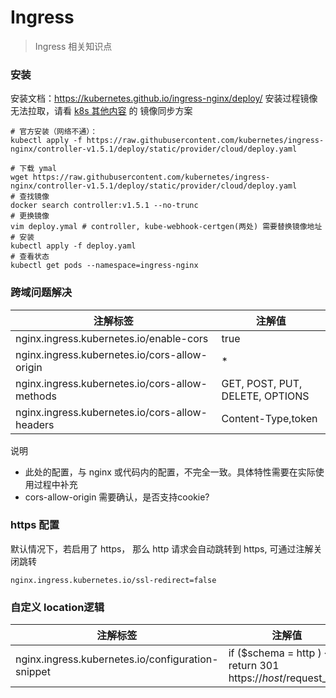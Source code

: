 # Ingress

> Ingress 相关知识点

### 安装

安装文档：https://kubernetes.github.io/ingress-nginx/deploy/
安装过程镜像无法拉取，请看 [k8s 其他内容](99_others.md) 的 镜像同步方案
```shell
# 官方安装（网络不通）：
kubectl apply -f https://raw.githubusercontent.com/kubernetes/ingress-nginx/controller-v1.5.1/deploy/static/provider/cloud/deploy.yaml

# 下载 ymal
wget https://raw.githubusercontent.com/kubernetes/ingress-nginx/controller-v1.5.1/deploy/static/provider/cloud/deploy.yaml
# 查找镜像
docker search controller:v1.5.1 --no-trunc
# 更换镜像
vim deploy.ymal # controller, kube-webhook-certgen(两处) 需要替换镜像地址
# 安装
kubectl apply -f deploy.yaml
# 查看状态
kubectl get pods --namespace=ingress-nginx
```



### 跨域问题解决

| 注解标签                                           | 注解值                             |
|------------------------------------------------|---------------------------------|
| nginx.ingress.kubernetes.io/enable-cors        | true                            |
| nginx.ingress.kubernetes.io/cors-allow-origin  | *                               |
| nginx.ingress.kubernetes.io/cors-allow-methods | GET, POST, PUT, DELETE, OPTIONS |
| nginx.ingress.kubernetes.io/cors-allow-headers | Content-Type,token              |

说明
- 此处的配置，与 nginx 或代码内的配置，不完全一致。具体特性需要在实际使用过程中补充
- cors-allow-origin 需要确认，是否支持cookie?

### https 配置

默认情况下，若启用了 https， 那么 http 请求会自动跳转到 https, 可通过注解关闭跳转
```
nginx.ingress.kubernetes.io/ssl-redirect=false
```

### 自定义 location逻辑
| 注解标签                                           | 注解值                                                            |
|------------------------------------------------|----------------------------------------------------------------|
| nginx.ingress.kubernetes.io/configuration-snippet        | if ($schema = http ) { return 301 https://$host/$request_uri;} |